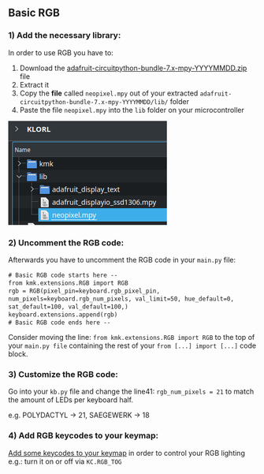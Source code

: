 ## Basic RGB

### 1) Add the necessary library: 
In order to use RGB you have to:

1) Download the [adafruit-circuitpython-bundle-7.x-mpy-YYYYMMDD.zip](https://github.com/adafruit/Adafruit_CircuitPython_Bundle/releases/) file
2) Extract it
3) Copy the **file** called `neopixel.mpy` out of your extracted `adafruit-circuitpython-bundle-7.x-mpy-YYYYMMDD/lib/` folder
4) Paste the file `neopixel.mpy` into the `lib` folder on your microcontroller

<p>
  <img alt="OLED lib folder" src="images/rgb_lib.png">
</p>

### 2) Uncomment the RGB code:
Afterwards you have to uncomment the RGB code in your `main.py` file:

```
# Basic RGB code starts here --
from kmk.extensions.RGB import RGB
rgb = RGB(pixel_pin=keyboard.rgb_pixel_pin, num_pixels=keyboard.rgb_num_pixels, val_limit=50, hue_default=0, sat_default=100, val_default=100,)
keyboard.extensions.append(rgb)
# Basic RGB code ends here --
```

Consider moving the line: `from kmk.extensions.RGB import RGB` 
to the top of your `main.py file` containing the rest of your `from [...] import [...]` code block.

### 3) Customize the RGB code:

Go into your `kb.py` file and change the line41: `rgb_num_pixels = 21` to match the amount of LEDs per keyboard half.

 e.g. POLYDACTYL -> 21, SAEGEWERK -> 18

 ### 4) Add RGB keycodes to your keymap:

 [Add some keycodes to your keymap](http://kmkfw.io/docs/rgb#keycodes) in order to control your RGB lighting e.g.: turn it on or off via `KC.RGB_TOG`